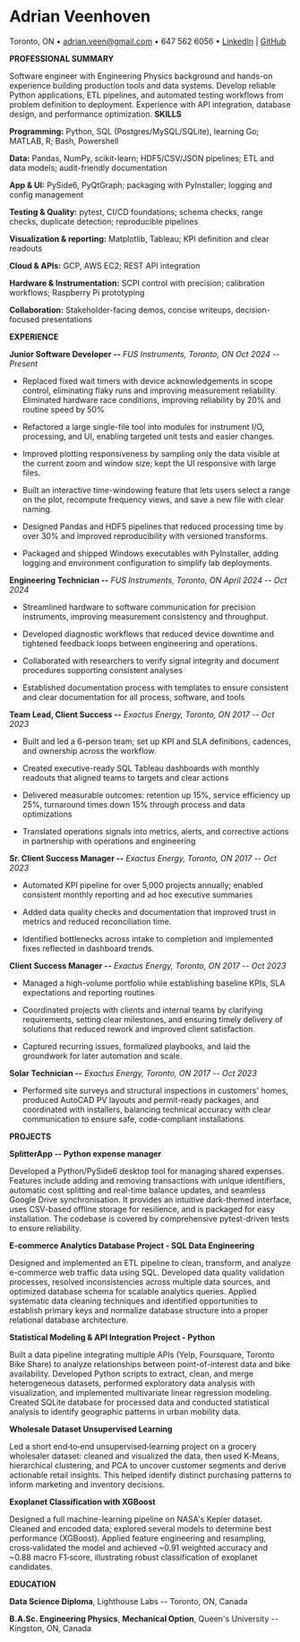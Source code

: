 # Adrian Veenhoven

Toronto, ON • adrian.veen@gmail.com • 647 562 6056 • [LinkedIn](https://www.linkedin.com/in/a-veenhoven/) | [GitHub](https://github.com/adrianveen)

**PROFESSIONAL SUMMARY**

Software engineer with Engineering Physics background and hands-on experience building production tools and data systems. Develop reliable Python applications, ETL pipelines, and automated testing workflows from problem definition to deployment. Experience with API integration, database design, and performance optimization. 
**SKILLS**

**Programming:** Python, SQL (Postgres/MySQL/SQLite), learning Go; MATLAB, R; Bash, Powershell

**Data:** Pandas, NumPy, scikit-learn; HDF5/CSV/JSON pipelines; ETL and data models; audit-friendly documentation

**App & UI:** PySide6, PyQtGraph; packaging with PyInstaller; logging and config management

**Testing & Quality:** pytest, CI/CD foundations; schema checks, range checks, duplicate detection; reproducible pipelines

**Visualization & reporting:** Matplotlib, Tableau; KPI definition and clear readouts

**Cloud & APIs:** GCP, AWS EC2; REST API integration

**Hardware & Instrumentation:** SCPI control with precision; calibration workflows; Raspberry Pi prototyping

**Collaboration:** Stakeholder-facing demos, concise writeups, decision-focused presentations

**EXPERIENCE**

**Junior Software Developer --** *FUS Instruments, Toronto, ON Oct 2024 -- Present*

- Replaced fixed wait timers with device acknowledgements in scope control, eliminating flaky runs and improving measurement reliability. Eliminated hardware race conditions, improving reliability by 20% and routine speed by 50%

- Refactored a large single-file tool into modules for instrument I/O, processing, and UI, enabling targeted unit tests and easier changes.

- Improved plotting responsiveness by sampling only the data visible at the current zoom and window size; kept the UI responsive with large files.

- Built an interactive time-windowing feature that lets users select a range on the plot, recompute frequency views, and save a new file with clear naming.

- Designed Pandas and HDF5 pipelines that reduced processing time by over 30% and improved reproducibility with versioned transforms.

- Packaged and shipped Windows executables with PyInstaller, adding logging and environment configuration to simplify lab deployments.

**Engineering Technician --** *FUS Instruments, Toronto, ON April 2024 -- Oct 2024*

- Streamlined hardware to software communication for precision instruments, improving measurement consistency and throughput.

- Developed diagnostic workflows that reduced device downtime and tightened feedback loops between engineering and operations.

- Collaborated with researchers to verify signal integrity and document procedures supporting consistent analyses

- Established documentation process with templates to ensure consistent and clear documentation for all process, software, and tools

**Team Lead, Client Success --** *Exactus Energy, Toronto, ON 2017 -- Oct 2023*

- Built and led a 6-person team; set up KPI and SLA definitions, cadences, and ownership across the workflow.

- Created executive-ready SQL Tableau dashboards with monthly readouts that aligned teams to targets and clear actions

- Delivered measurable outcomes: retention up 15%, service efficiency up 25%, turnaround times down 15% through process and data optimizations

- Translated operations signals into metrics, alerts, and corrective actions in partnership with operations and engineering

**Sr. Client Success Manager --** *Exactus Energy, Toronto, ON 2017 -- Oct 2023*

- Automated KPI pipeline for over 5,000 projects annually; enabled consistent monthly reporting and ad hoc executive summaries

- Added data quality checks and documentation that improved trust in metrics and reduced reconciliation time.

- Identified bottlenecks across intake to completion and implemented fixes reflected in dashboard trends.

**Client Success Manager --** *Exactus Energy, Toronto, ON 2017 -- Oct 2023*

- Managed a high-volume portfolio while establishing baseline KPIs, SLA expectations and reporting routines

- Coordinated projects with clients and internal teams by clarifying requirements, setting clear milestones, and ensuring timely delivery of solutions that reduced rework and improved client satisfaction.

- Captured recurring issues, formalized playbooks, and laid the groundwork for later automation and scale.

**Solar Technician --** *Exactus Energy, Toronto, ON 2017 -- Oct 2023*

- Performed site surveys and structural inspections in customers' homes, produced AutoCAD PV layouts and permit-ready packages, and coordinated with installers, balancing technical accuracy with clear communication to ensure safe, code-compliant installations.

**PROJECTS**

**SplitterApp -- Python expense manager**

Developed a Python/PySide6 desktop tool for managing shared expenses. Features include adding and removing transactions with unique identifiers, automatic cost splitting and real-time balance updates, and seamless Google Drive synchronisation. It provides an intuitive dark-themed interface, uses CSV-based offline storage for resilience, and is packaged for easy installation. The codebase is covered by comprehensive pytest-driven tests to ensure reliability.

**E-commerce Analytics Database Project - SQL Data Engineering**

Designed and implemented an ETL pipeline to clean, transform, and analyze e-commerce web traffic data using SQL. Developed data quality validation processes, resolved inconsistencies across multiple data sources, and optimized database schema for scalable analytics queries. Applied systematic data cleaning techniques and identified opportunities to establish primary keys and normalize database structure into a proper relational database architecture.

**Statistical Modeling & API Integration Project - Python**

Built a data pipeline integrating multiple APIs (Yelp, Foursquare, Toronto Bike Share) to analyze relationships between point-of-interest data and bike availability. Developed Python scripts to extract, clean, and merge heterogeneous datasets, performed exploratory data analysis with visualization, and implemented multivariate linear regression modeling. Created SQLite database for processed data and conducted statistical analysis to identify geographic patterns in urban mobility data.

**Wholesale Dataset Unsupervised Learning**

Led a short end‑to‑end unsupervised‑learning project on a grocery wholesaler dataset: cleaned and visualized the data, then used K‑Means, hierarchical clustering, and PCA to uncover customer segments and derive actionable retail insights. This helped identify distinct purchasing patterns to inform marketing and inventory decisions.

**Exoplanet Classification with XGBoost**

Designed a full machine-learning pipeline on NASA's Kepler dataset. Cleaned and encoded data; explored several models to determine best performance (XGBoost). Applied feature engineering and resampling, cross‑validated the model and achieved ~0.91 weighted accuracy and ~0.88 macro F1‑score, illustrating robust classification of exoplanet candidates.

**EDUCATION**

**Data Science Diploma**, Lighthouse Labs -- Toronto, ON, Canada

**B.A.Sc. Engineering Physics**, **Mechanical Option**, Queen's University -- Kingston, ON, Canada
```
